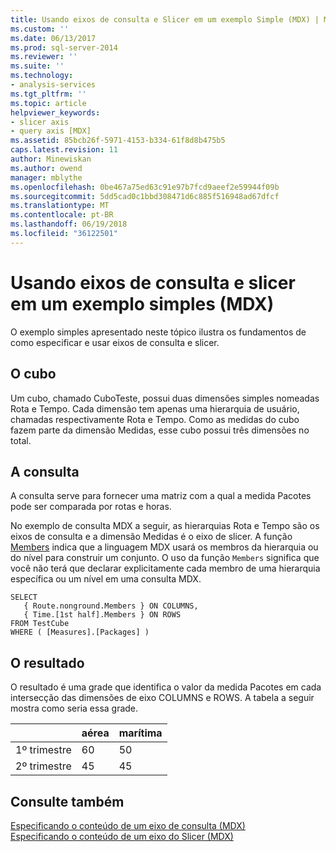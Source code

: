 ```yaml
---
title: Usando eixos de consulta e Slicer em um exemplo Simple (MDX) | Microsoft Docs
ms.custom: ''
ms.date: 06/13/2017
ms.prod: sql-server-2014
ms.reviewer: ''
ms.suite: ''
ms.technology:
- analysis-services
ms.tgt_pltfrm: ''
ms.topic: article
helpviewer_keywords:
- slicer axis
- query axis [MDX]
ms.assetid: 85bcb26f-5971-4153-b334-61f8d8b475b5
caps.latest.revision: 11
author: Minewiskan
ms.author: owend
manager: mblythe
ms.openlocfilehash: 0be467a75ed63c91e97b7fcd9aeef2e59944f09b
ms.sourcegitcommit: 5dd5cad0c1bbd308471d6c885f516948ad67dfcf
ms.translationtype: MT
ms.contentlocale: pt-BR
ms.lasthandoff: 06/19/2018
ms.locfileid: "36122501"
---
```

# <a name="using-query-and-slicer-axes-in-a-simple-example-mdx"></a>Usando eixos de consulta e slicer em um exemplo simples (MDX)
  O exemplo simples apresentado neste tópico ilustra os fundamentos de como especificar e usar eixos de consulta e slicer.  
  
## <a name="the-cube"></a>O cubo  
 Um cubo, chamado CuboTeste, possui duas dimensões simples nomeadas Rota e Tempo. Cada dimensão tem apenas uma hierarquia de usuário, chamadas respectivamente Rota e Tempo. Como as medidas do cubo fazem parte da dimensão Medidas, esse cubo possui três dimensões no total.  
  
## <a name="the-query"></a>A consulta  
 A consulta serve para fornecer uma matriz com a qual a medida Pacotes pode ser comparada por rotas e horas.  
  
 No exemplo de consulta MDX a seguir, as hierarquias Rota e Tempo são os eixos de consulta e a dimensão Medidas é o eixo de slicer. A função [Members](/sql/mdx/members-set-mdx) indica que a linguagem MDX usará os membros da hierarquia ou do nível para construir um conjunto. O uso da função `Members` significa que você não terá que declarar explicitamente cada membro de uma hierarquia específica ou um nível em uma consulta MDX.  
  
```  
SELECT  
   { Route.nonground.Members } ON COLUMNS,  
   { Time.[1st half].Members } ON ROWS  
FROM TestCube  
WHERE ( [Measures].[Packages] )  
```  
  
## <a name="the-results"></a>O resultado  
 O resultado é uma grade que identifica o valor da medida Pacotes em cada intersecção das dimensões de eixo COLUMNS e ROWS. A tabela a seguir mostra como seria essa grade.  
  
||aérea|marítima|  
|-|---------|---------|  
|1º trimestre|60|50|  
|2º trimestre|45|45|  
  
## <a name="see-also"></a>Consulte também  
 [Especificando o conteúdo de um eixo de consulta &#40;MDX&#41;](mdx-query-and-slicer-axes-specify-the-contents-of-a-query-axis.md)   
 [Especificando o conteúdo de um eixo do Slicer &#40;MDX&#41;](mdx-query-and-slicer-axes-specify-the-contents-of-a-slicer-axis.md)  
  
  
